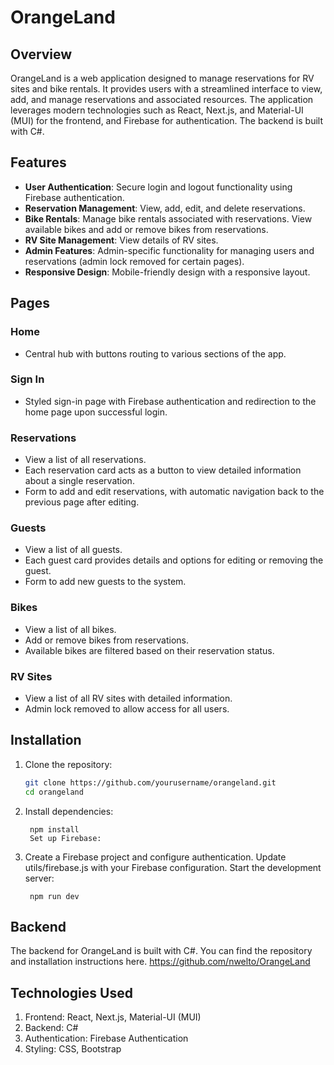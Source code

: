 # OrangeLand

## Overview

OrangeLand is a web application designed to manage reservations for RV sites and bike rentals. It provides users with a streamlined interface to view, add, and manage reservations and associated resources. The application leverages modern technologies such as React, Next.js, and Material-UI (MUI) for the frontend, and Firebase for authentication. The backend is built with C#.

## Features

- **User Authentication**: Secure login and logout functionality using Firebase authentication.
- **Reservation Management**: View, add, edit, and delete reservations.
- **Bike Rentals**: Manage bike rentals associated with reservations. View available bikes and add or remove bikes from reservations.
- **RV Site Management**: View details of RV sites.
- **Admin Features**: Admin-specific functionality for managing users and reservations (admin lock removed for certain pages).
- **Responsive Design**: Mobile-friendly design with a responsive layout.

## Pages

### Home
- Central hub with buttons routing to various sections of the app.

### Sign In
- Styled sign-in page with Firebase authentication and redirection to the home page upon successful login.

### Reservations
- View a list of all reservations.
- Each reservation card acts as a button to view detailed information about a single reservation.
- Form to add and edit reservations, with automatic navigation back to the previous page after editing.

### Guests
- View a list of all guests.
- Each guest card provides details and options for editing or removing the guest.
- Form to add new guests to the system.

### Bikes
- View a list of all bikes.
- Add or remove bikes from reservations.
- Available bikes are filtered based on their reservation status.

### RV Sites
- View a list of all RV sites with detailed information.
- Admin lock removed to allow access for all users.

## Installation

1. Clone the repository:
   ```bash
   git clone https://github.com/yourusername/orangeland.git
   cd orangeland
   
2. Install dependencies:

        npm install
        Set up Firebase:

3. Create a Firebase project and configure authentication.
   Update utils/firebase.js with your Firebase configuration.
        Start the development server:
        
        npm run dev
## Backend
The backend for OrangeLand is built with C#. You can find the repository and installation instructions here.
https://github.com/nwelto/OrangeLand

## Technologies Used
1. Frontend: React, Next.js, Material-UI (MUI)
2. Backend: C#
3. Authentication: Firebase Authentication
4. Styling: CSS, Bootstrap

